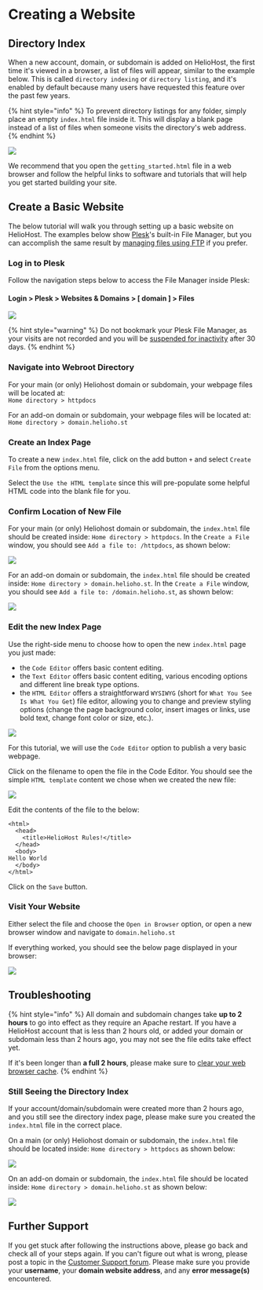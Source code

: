 # Creating a Website

## Directory Index

When a new account, domain, or subdomain is added on HelioHost, the first time it's viewed in a browser, a list of files will appear, similar to the example below. This is called `directory indexing` or `directory listing`, and it's enabled by default because many users have requested this feature over the past few years. 

{% hint style="info" %}
To prevent directory listings for any folder, simply place an empty `index.html` file inside it. This will display a blank page instead of a list of files when someone visits the directory's web address.
{% endhint %}

![](../../.gitbook/assets/directory-index.png)

We recommend that you open the `getting_started.html` file in a web browser and follow the helpful links to software and tutorials that will help you get started building your site.

## Create a Basic Website

The below tutorial will walk you through setting up a basic website on HelioHost. The examples below show [Plesk](../../features/plesk.md)'s built-in File Manager, but you can accomplish the same result by [managing files using FTP](../../management/uploading-files.md) if you prefer. 

### Log in to Plesk

Follow the navigation steps below to access the File Manager inside Plesk: 

#### Login > Plesk > Websites & Domains > [ domain ] > Files

![](../../.gitbook/assets/tutorial-website-plesk.png)

{% hint style="warning" %}
Do not bookmark your Plesk File Manager, as your visits are not recorded and you will be [suspended for inactivity](../../accounts/suspension-policy.md#inactivity-policy) after 30 days.
{% endhint %}

### Navigate into Webroot Directory

For your main (or only) Heliohost domain or subdomain, your webpage files will be located at:  
`Home directory > httpdocs`

For an add-on domain or subdomain, your webpage files will be located at:  
`Home directory > domain.helioho.st`

### Create an Index Page

To create a new `index.html` file, click on the add button `+` and select `Create File` from the options menu.

Select the `Use the HTML template` since this will pre-populate some helpful HTML code into the blank file for you.

### Confirm Location of New File

For your main (or only) Heliohost domain or subdomain, the `index.html` file should be created inside: `Home directory > httpdocs`. In the `Create a File` window, you should see `Add a file to: /httpdocs`, as shown below:

![](../../.gitbook/assets/tutorial-website-create-index-httpdocs.png)

For an add-on domain or subdomain, the `index.html` file should be created inside: `Home directory > domain.helioho.st`. In the `Create a File` window, you should see `Add a file to: /domain.helioho.st`, as shown below:

![](../../.gitbook/assets/tutorial-website-create-index-addon-domain.png)

### Edit the new Index Page

Use the right-side menu to choose how to open the new `index.html` page you just made:
* the `Code Editor` offers basic content editing.
* the `Text Editor` offers basic content editing, various encoding options and different line break type options.
* the `HTML Editor` offers a straightforward `WYSIWYG` (short for `What You See Is What You Get`) file editor, allowing you to change and preview styling options (change the page background color, insert images or links, use bold text, change font color or size, etc.).

![](../../.gitbook/assets/tutorial-website-edit-file.png)

For this tutorial, we will use the `Code Editor` option to publish a very basic webpage.

Click on the filename to open the file in the Code Editor. You should see the simple `HTML template` content we chose when we created the new file:

![](../../.gitbook/assets/tutorial-website-code-editor.png)

Edit the contents of the file to the below:
```text
<html>
  <head>
    <title>HelioHost Rules!</title>
  </head>
  <body>
Hello World
  </body>
</html>
```

Click on the `Save` button. 

### Visit Your Website

Either select the file and choose the `Open in Browser` option, or open a new browser window and navigate to `domain.helioho.st`

If everything worked, you should see the below page displayed in your browser: 

![](../../.gitbook/assets/tutorial-website-hello-world.png)

## Troubleshooting

{% hint style="info" %}
All domain and subdomain changes take **up to 2 hours** to go into effect as they require an Apache restart. If you have a HelioHost account that is less than 2 hours old, or added your domain or subdomain less than 2 hours ago, you may not see the file edits take effect yet.  

If it's been longer than **a full 2 hours**, please make sure to [clear your web browser cache](../../misc/clear-your-cache.md).
{% endhint %}

### Still Seeing the Directory Index

If your account/domain/subdomain were created more than 2 hours ago, and you still see the directory index page, please make sure you created the `index.html` file in the correct place.

On a main (or only) Heliohost domain or subdomain, the `index.html` file should be located inside: `Home directory > httpdocs` as shown below:

![](../../.gitbook/assets/tutorial-website-httpdocs.png)

On an add-on domain or subdomain, the `index.html` file should be located inside: `Home directory > domain.helioho.st` as shown below:

![](../../.gitbook/assets/tutorial-website-domain-helio.png)

## Further Support

If you get stuck after following the instructions above, please go back and check all of your steps again. If you can't figure out what is wrong, please post a topic in the [Customer Support forum](https://helionet.org/index/forum/45-customer-service/?do=add). Please make sure you provide your **username**, your **domain website address**, and any **error message(s)** encountered.